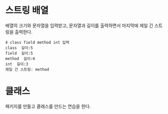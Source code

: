 # 스트링 배열
배열의 크기와 문자열을 입력받고, 문자열과 길이를 출력하면서 마지막에 제일 긴 스트링을 출력한다.
```
4 class field method int 입력
class  길이:5
field  길이:5
method  길이:6
int  길이:3
제일 긴 스트링: method
```

# 클래스
패키지를 만들고 클래스를 만드는 연습을 한다.
